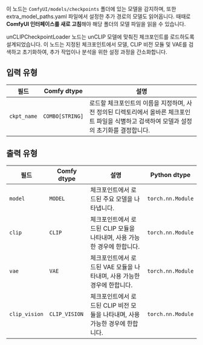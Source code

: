 이 노드는 `ComfyUI/models/checkpoints` 폴더에 있는 모델을 감지하며,
또한 extra_model_paths.yaml 파일에서 설정한 추가 경로의 모델도 읽어옵니다.
때때로 **ComfyUI 인터페이스를 새로 고침**해야 해당 폴더의 모델 파일을 읽을 수 있습니다.

unCLIPCheckpointLoader 노드는 unCLIP 모델에 맞춰진 체크포인트를 로드하도록 설계되었습니다. 이 노드는 지정된 체크포인트에서 모델, CLIP 비전 모듈 및 VAE를 검색하고 초기화하여, 추가 작업이나 분석을 위한 설정 과정을 간소화합니다.

## 입력 유형

| 필드      | Comfy dtype       | 설명                                                                       |
|------------|-------------------|-----------------------------------------------------------------------------------|
| `ckpt_name`| `COMBO[STRING]`    | 로드할 체크포인트의 이름을 지정하며, 사전 정의된 디렉토리에서 올바른 체크포인트 파일을 식별하고 검색하여 모델과 설정의 초기화를 결정합니다. |

## 출력 유형

| 필드       | Comfy dtype   | 설명                                                              | Python dtype         |
|-------------|---------------|--------------------------------------------------------------------------|---------------------|
| `model`     | `MODEL`       | 체크포인트에서 로드된 주요 모델을 나타냅니다.                   | `torch.nn.Module`   |
| `clip`      | `CLIP`        | 체크포인트에서 로드된 CLIP 모듈을 나타내며, 사용 가능한 경우에 한합니다.      | `torch.nn.Module`   |
| `vae`       | `VAE`         | 체크포인트에서 로드된 VAE 모듈을 나타내며, 사용 가능한 경우에 한합니다.        | `torch.nn.Module`   |
| `clip_vision`| `CLIP_VISION` | 체크포인트에서 로드된 CLIP 비전 모듈을 나타내며, 사용 가능한 경우에 한합니다.| `torch.nn.Module`   |
